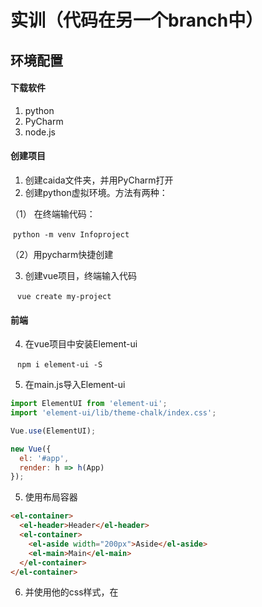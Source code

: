 # 实训（代码在另一个branch中）

## 环境配置

#### 下载软件

1. python
2. PyCharm
3. node.js

#### 创建项目

1. 创建caida文件夹，并用PyCharm打开
2. 创建python虚拟环境。方法有两种：

（1） 在终端输代码：

​	`` python -m venv Infoproject ``

（2）用pycharm快捷创建

3. 创建vue项目，终端输入代码

​	`` vue create my-project``

#### 前端

4. 在vue项目中安装Element-ui

​	`` npm i element-ui -S``

5. 在main.js导入Element-ui

```js
import ElementUI from 'element-ui';
import 'element-ui/lib/theme-chalk/index.css';

Vue.use(ElementUI);

new Vue({
  el: '#app',
  render: h => h(App)
});
```

5. 使用布局容器

```html
<el-container>
  <el-header>Header</el-header>
  <el-container>
    <el-aside width="200px">Aside</el-aside>
    <el-main>Main</el-main>
  </el-container>
</el-container> 
```

6. 并使用他的css样式，在<style>标签中

```css
.el-header, .el-footer {
    background-color: #B3C0D1;
    color: #333;
    text-align: center;
    line-height: 5vh;
  }

  .el-aside {
    background-color: #D3DCE6;
    color: #333;
    text-align: center;
    line-height: 200px;
  }

  .el-main {
    background-color: #E9EEF3;
    color: #333;
    text-align: center;
    height: 95vh;
  }

  body > .el-container {
    margin-bottom: 40px;
  }

  .el-container:nth-child(5) .el-aside,
  .el-container:nth-child(6) .el-aside {
    line-height: 260px;
  }

  .el-container:nth-child(7) .el-aside {
    line-height: 320px;
  }
```

7. 引入NavMenu 导航菜单。在components中创建SideNav.vue

```html
<el-row class="tac">
    <el-menu
      default-active="2"
      class="el-menu-vertical-demo"
      @open="handleOpen"
      @close="handleClose">
      <el-submenu index="1">
        <template slot="title">
          <i class="el-icon-location"></i>
          <span>城市</span>
        </template>
        <el-menu-item-group>
          <template slot="title">超一线城市</template>
          <el-menu-item index="1-1">北京</el-menu-item>
          <el-menu-item index="1-2">杭州</el-menu-item>
        </el-menu-item-group>
        <el-menu-item-group title="一线城市">
          <el-menu-item index="1-3">深圳</el-menu-item>
          <el-menu-item index="1-4">上海</el-menu-item>
        </el-menu-item-group>

      </el-submenu>
      <el-menu-item index="2">
        <i class="el-icon-menu"></i>
        <span slot="title">岗位信息</span>
      </el-menu-item>
      <el-menu-item index="4">
        <i class="el-icon-setting"></i>
        <span slot="title">薪资</span>
      </el-menu-item>
    </el-menu>
</el-row>
<script>
  export default {
    methods: {
      handleOpen(key, keyPath) {
        console.log(key, keyPath);
      },
      handleClose(key, keyPath) {
        console.log(key, keyPath);
      }
    }
  }
</script>
```

然后再APP.vue中引入创建的组件

```js
<script>
import SideNav from "@/components/SideNav.vue";

export default {
  components:{
    SideNav
}
}
</script>
```

在需要使用组件的地方<SideNav></SideNav>即可使用

8. 在views中创建javatest.vue，关联点击显示内容（router-link和router-view）

javatest.vue

```vue
<template>
    <el-table
      :data="tableData"
      style="width: 100%">
      <el-table-column
        prop="date"
        label="日期"
        width="180">
      </el-table-column>
      <el-table-column
        prop="name"
        label="姓名"
        width="180">
      </el-table-column>
      <el-table-column
        prop="address"
        label="地址">
      </el-table-column>
    </el-table>
  </template>

  <script>
    export default {
      data() {
        return {
          tableData: [{
            date: '2016-05-02',
            name: '王小虎',
            address: '上海市普陀区金沙江路 1518 弄'
          }, {
            date: '2016-05-04',
            name: '王小虎',
            address: '上海市普陀区金沙江路 1517 弄'
          }, {
            date: '2016-05-01',
            name: '王小虎',
            address: '上海市普陀区金沙江路 1519 弄'
          }, {
            date: '2016-05-03',
            name: '王小虎',
            address: '上海市普陀区金沙江路 1516 弄'
          }]
        }
      }
    }
  </script>
```

配置router中index.js

先导入javatest.vue

​	`` import javatest from "@/views/javatest.vue"``

在const routes中注册javatest组件

```vue
{
  path: '/javatest',
  name: 'javatest',
  component: javatest
},
```

修改main.js中的内容

```js
import Vue from 'vue'
import App from './App.vue'
import router from './router'

import ElementUI from 'element-ui';
import 'element-ui/lib/theme-chalk/index.css';

Vue.use(ElementUI);

Vue.config.productionTip = false

new Vue({
  router,
  render: h => h(App)
}).$mount('#app')
```

SideNav.vue中的<el-menu-item>标签中添加<router-link>

`` <router-link to="/javatest">北京</router-link>``

App.vue中的<el-main>标签中添加<router-view>

`` <router-view/>``

#### 后端

9. 到虚拟环境目录安装Flask

​	``pip install Flask``

10. 创建后端目录my-server，创建index.py

```python
from flask import Flask,jsonify

app = Flask(__name__)

app.config['JSON_AS_ASCII'] = False

datas = {
            "date": '2016-05-02',
            "name": '王小虎',
            "address": '上海市普陀区金沙江路 1518 弄'
          }, {
            "date": '2016-05-04',
            "name": '王小虎',
            "address": '上海市普陀区金沙江路 1517 弄'
          }, {
            "date": '2016-05-01',
            "name": '王小虎',
            "address": '上海市普陀区金沙江路 1519 弄'
          }, {
            "date": '2016-05-03',
            "name": '王小虎',
            "address": '上海市普陀区金沙江路 1516 弄'
          }
@app.route("/api")
def api():
    return jsonify(datas)

app.run()
```

11. 联通前后端

javatest.vue中的<script>

```js
export default {

  mounted() {
    fetch("/api").then((res)=>function(){
      return res.json()
    }).then((data)=>function (){
      this.tableData = data
    })
    },
  data() {
    return {
      tableData: []
    }
  }
}
```

vue.config.js中更改跨域

```js
const { defineConfig } = require('@vue/cli-service')
module.exports = defineConfig({
  transpileDependencies: true,

  devServer: {
      proxy: {
        "/api": {
          target: 'http://127.0.0.1:5000',
          changeOrigin: true, // 跨域访问设置，true代表跨域
          ws: true,
          'secure': false, // false为http访问，true为https访问
        },
      }
    }

})
```

## 爬虫爬取数据到数据库

12. 创建数据库crawling

字符集utf8mb4

字段：职位名称、地点、学历、工作经验、技术栈、薪资

​	id int 11 key

​	job var 100

​	city var 50

​	education tinyint 

​	workage tinyint

​	skill var 255

​	salary int 11	

13. Scrapy

安装：pip install scrapy

根目录下创建myCrawling：scrapy startproject  myCrawling 

进入myCrawling项目目录： cd myCrawling

创建爬虫程序：scrapy genspider zhaopin zhaopin.com

生成了文件zhaopin.py：

```py
import scrapy


class ZhaopinSpider(scrapy.Spider):
    name = 'zhaopin'
    allowed_domains = ['zhaopin.com']
    start_urls = ['https://zhaopin.com/']

    def parse(self, response):
        pass
```

运行这个爬虫程序：scrapy crawl zhaopin

14. 关闭爬虫协议，编写爬取代码

setting.py中注释掉 ``ROBOTSTXT_OBEY = True``这行代码

爬取代码zhaopin.py：

```python
import scrapy
from scrapy import Selector,Request
from myCrawling.items import MycrawlingItem

class ZhaopinSpider(scrapy.Spider):
    name = "zhaopin"
    allowed_domains = ["zhaopin.com"]
    start_urls = ["https://sou.zhaopin.com/?jl=530&kw=java&p=1"]
    def start_requests(self):
        for i in range(1,21):
            yield Request(url=f'https://sou.zhaopin.com/?jl=576&kw=java&p={i}')


    def parse(self, response):
        sel=Selector(response)
        lists=sel.css("#positionList-hook > div > div.joblist-box__item.clearfix")
        for item in lists:
            mydata=MycrawlingItem()
            mydata["job"]=item.css("div.iteminfo__line.iteminfo__line1 > div.iteminfo__line1__jobname > span::attr(title)").extract_first()
            mydata["city"]=item.css("div.iteminfo__line.iteminfo__line2 > div.iteminfo__line2__jobdesc > ul > li:nth-child(1)::text").extract_first()
            mydata["workage"]=item.css("div.iteminfo__line.iteminfo__line2 > div.iteminfo__line2__jobdesc > ul > li:nth-child(2)::text").extract_first()
            mydata["education"]=item.css("div.iteminfo__line.iteminfo__line2 > div.iteminfo__line2__jobdesc > ul > li:nth-child(3)::text").extract_first()
            mydata["skill"]=item.css("div.iteminfo__line.iteminfo__line3 > div.iteminfo__line3__welfare div::text").extract()
            mydata["salary"]=item.css("div.iteminfo__line.iteminfo__line2 > div.iteminfo__line2__jobdesc > p::text").extract_first()

            yield mydata
```

15. 连接数据库，并将爬取数据处理，写入数据库

安装pymysql：pip install pymysql

在pipelines.py配置连接，处理爬取的数据，写入数据库

```py
from itemadapter import ItemAdapter
import pymysql
import re

# Connect to the database
class MycrawlingPipeline:
    def open_spider(self, spider):
        self.connection = pymysql.connect(host='localhost',
                                     user='root',
                                     password='123456',
                                     database='crawling',
                                     cursorclass=pymysql.cursors.DictCursor)
        self.cursor=self.connection.cursor()
    def close_spider(self, spider):
        self.connection.commit()
        self.connection.close()


    def process_item(self, item, spider):
        # 工作
        item["job"]=re.findall("\w+",item.get("job",""))[0]
        # 城市
        item["city"] = re.findall("\w+", item.get("city"))[0]
        # 工作经验
        result = re.findall("\d+\.{0,1}\d*", item["workage"])
        item["workage"]=(float(result[0])+float(result[1]))/2 if len(result)>0 else 0
        #  学历
        eduType = {"大专": 1, "本科": 2, "硕士": 3, "博士": 4}
        item["education"] = eduType.get(item["education"]) or "其他"
        # 技术
        item["skill"] = ",".join(item["skill"])
        # 薪资
        salaryType = re.findall("(千|万)", item["salary"])
        if (len(salaryType)>0):
            gap = re.findall("\w+\.{0,1}\w*", item["salary"])

            unit1 = float(gap[0].split("千")[0]) * 1000 if len(re.findall("千", gap[0])) > 0 else float(
                gap[0].split("万")[0]) * 10000

            unit2 = float(gap[1].split("千")[0]) * 1000 if len(re.findall("千", gap[1])) > 0 else float(
                gap[1].split("万")[0]) * 10000

            item["salary"] = (unit1 + unit2) / 2
        else:
            item["salary"]=0
        print(item)

        sql = "INSERT INTO `crawling` (`job`, `city`,`workage`,`skill`,`education`,`salary`) VALUES (%s, %s,%s, %s,%s, %s)"
        self.cursor.execute(sql, (
        item["job"], item["city"], item["workage"], item["skill"], item["education"], item["salary"]))
        return item
```

16. 运行爬虫程序

先在setting.py中将下列代码取消注释

```py
ITEM_PIPELINES = {
   'myCrawling.pipelines.MycrawlingPipeline': 300,
}
```

然后在终端，进入myCrawling，运行`` scrapy crawl zhaopin``

运行成功后，在终端查看爬取是否成功，并打开navicat查看是否存入数据库

17. 配置后端读取数据库，返回api接口

index.py文件内容

```py
# 导包
from flask import Flask,jsonify
import pymysql
# 配置连接数据库，取出爬取数据
app = Flask(__name__)
connection = pymysql.connect(host='localhost',
                                     user='root',
                                     password='123456',
                                     database='crawling',
                                     cursorclass=pymysql.cursors.DictCursor)
cursor=connection.cursor()

sql="select * from crawling"
cursor.execute(sql)
result=cursor.fetchall()
app = Flask(__name__)

# 配置编码格式
app.config['JSON_AS_ASCII'] = False

# 后端接口
@app.route("/api")
def api():
    return jsonify(result)

app.run()
```

运行后端程序，查看是否可以返回json数据

18. 修改前端页面javatest.vue

```vue
<el-table-column
  prop="job"
  label="岗位"
  width="180">
</el-table-column>
<el-table-column
  prop="city"
  label="城市"
  width="180">
</el-table-column>
<el-table-column
  prop="education"
  label="学历">
</el-table-column>
<el-table-column
  prop="workage"
  label="经验">
</el-table-column>
<el-table-column
  prop="skill"
  label="技能">
</el-table-column>
<el-table-column
  prop="salary"
  label="薪酬">
</el-table-column>
```

打开前后端，查看前端页面是否正确显示

## Echarts数据可视化

19. 进入my-project目录，安装Echarts

`` npm install echarts``

20. 在view目录，创建可视化组件java_visible.vue

以下为测试内容

```vue
<template>
<div id="main">

</div>
</template>

<script>
import * as echarts from 'echarts';
export default {
  mounted() {
    var myChart = echarts.init(document.getElementById('main'));
// 绘制图表
myChart.setOption({
  title: {
    text: 'ECharts 入门示例'
  },
  tooltip: {},
  xAxis: {
    data: ['衬衫', '羊毛衫', '雪纺衫', '裤子', '高跟鞋', '袜子']
  },
  yAxis: {},
  series: [
    {
      name: '销量',
      type: 'bar',
      data: [5, 20, 36, 10, 10, 20]
    }
  ]
});
  },
  name: "java_visible"
}
</script>

<style scoped>
#main {
  width: 400px;
  height: 300px;
}
</style>
```

然后在index.js注册组件，必须要在此文件中import

```
{
  path: '/java_visible',
  name: 'java_visible',
  component: java_visible
},
```

然后在SideNav.vue中设置路由到指定位置

`` <router-link to="/java_visible">Java岗位信息可视化</router-link>``

运行看看是否成功，接下来正式开始编写数据可视化页面view_skill.vue

```vue
<template>
 <div id="main">
   数据可视化
 </div>

</template>

<script>
import * as echarts from 'echarts';
 // 基于准备好的 document，初始化echarts实例

export default {
  mounted() {
    var myChart = echarts.init(document.getElementById('main'));
    fetch("/view_skill").then((res)=>{
      return res.json()
    }).then((data)=>{
      // 绘制图表
    myChart.setOption({
      title: {
        text: 'java技能排行榜'
      },
      tooltip: {},
      xAxis: {
        data: data[0]
      },
      yAxis: {},
      series: [
        {
          name: '技能排行',
          type: 'bar',
          data: data[1]
        }
      ]
    });

    })

  },
  name: "view_skill"
}
</script>

<style scoped>
#main{
  width:100%;height:400px;
}
</style>
```

 然后在index.js注册组件，必须要在此文件中import

```js
{
  path: '/view_skill',
  name: 'view_skill',
  component: view_skill
},
```

然后在SideNav.vue中设置路由到指定位置

`` <router-link to="/view_skill">Java岗位信息可视化</router-link>``

在view_skill.vue中的数据需要后端（index.py）从数据库中取出数据并进行处理

```py
@app.route("/view_skill")
def view_skill():
    # 把所有的skill的数据取出来
    cursor = connection.cursor()
    sql = "select skill from crawling"
    cursor.execute(sql)
    result = cursor.fetchall()
    print(result)

    # 1. 先把字典格式转成列表形式
    a=[item.get('skill') for item in result]
    print(a)
    b=[item.split(",") for item in a]
    print(b)
    c=[]
    for item in b:
       c+=item
    print(c)
    result=Counter(c)
    result=result.most_common()[:10]
    skillname=[item[0] for item in result]
    skilldata=[item[1] for item in result]
    return jsonify([skillname,skilldata])
```

如果后端遇到了500，尝试彻底关闭python进程，或者关闭所有端口为5000的进程

如果遇到了404，可以在vue.config.js中配置跨域

```js
devServer: {
    proxy: {
      "/view_skill": {
        target: 'http://127.0.0.1:5000',
        changeOrigin: true, // 跨域访问设置，true代表跨域
        ws: true,
        'secure': false, // false为http访问，true为https访问
      },
```

21. python的爬取、展示、可视化同java的

